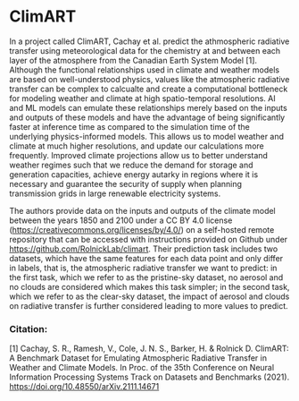 # ClimART

In a project called ClimART, Cachay et al. predict the athmospheric radiative transfer using meteorological data for the chemistry at and between each layer of the atmosphere from the Canadian Earth System Model [1]. Although the functional relationships used in climate and weather models are based on well-understood physics, values like the atmospheric radiative transfer can be complex to calcualte and create a computational bottleneck for modeling weather and climate at high spatio-temporal resolutions. AI and ML models can emulate these relationships merely based on the inputs and outputs of these models and have the advantage of being significantly faster at inference time as compared to the simulation time of the underlying physics-informed models. This allows us to model weather and climate at much higher resolutions, and update our calculations more frequently. Improved climate projections allow us to better understand weather regimes such that we reduce the demand for storage and generation capacities, achieve energy autarky in regions where it is necessary and guarantee the security of supply when planning transmission grids in large renewable electricity systems.

The authors provide data on the inputs and outputs of the climate model between the years 1850 and 2100 under a CC BY 4.0 license (https://creativecommons.org/licenses/by/4.0/) on a self-hosted remote repository that can be accessed with instructions provided on Github under https://github.com/RolnickLab/climart. Their prediction task includes two datasets, which have the same features for each data point and only differ in labels, that is, the atmospheric radiative transfer we want to predict: in the first task, which we refer to as the pristine-sky dataset, no aerosol and no clouds are considered which makes this task simpler; in the second task, which we refer to as the clear-sky dataset, the impact of aerosol and clouds on radiative transfer is further considered leading to more values to predict.


### Citation:
[1] Cachay, S. R., Ramesh, V., Cole, J. N. S., Barker, H. & Rolnick D. ClimART:
A Benchmark Dataset for Emulating Atmospheric Radiative Transfer in Weather and 
Climate Models. In Proc. of the 35th Conference on Neural Information Processing 
Systems Track on Datasets and Benchmarks (2021). https://doi.org/10.48550/arXiv.2111.14671
